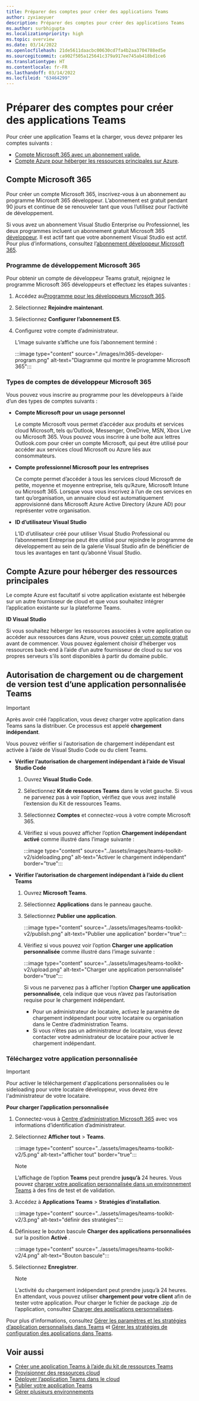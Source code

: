 ```yaml
---
title: Préparer des comptes pour créer des applications Teams
author: zyxiaoyuer
description: Préparer des comptes pour créer des applications Teams
ms.author: surbhigupta
ms.localizationpriority: high
ms.topic: overview
ms.date: 03/14/2022
ms.openlocfilehash: 21de5611daacbc00630cd7fa4b2aa3704788ed5e
ms.sourcegitcommit: ca902f505a125641c379a917ee745ab418bd1ce6
ms.translationtype: HT
ms.contentlocale: fr-FR
ms.lasthandoff: 03/14/2022
ms.locfileid: "63464299"
---
```

# <a name="prepare-accounts-to-build-teams-apps"></a>Préparer des comptes pour créer des applications Teams

Pour créer une application Teams et la charger, vous devez préparer les comptes suivants :

* [Compte Microsoft 365 avec un abonnement valide.](accounts.md#microsoft-365-account)
* [Compte Azure pour héberger les ressources principales sur Azure](accounts.md#azure-account-to-host-backend-resources).

## <a name="microsoft-365-account"></a>Compte Microsoft 365

Pour créer un compte Microsoft 365, inscrivez-vous à un abonnement au programme Microsoft 365 développeur. L’abonnement est gratuit pendant 90 jours et continue de se renouveler tant que vous l’utilisez pour l’activité de développement.

Si vous avez un abonnement Visual Studio Enterprise ou Professionnel, les deux programmes incluent un abonnement gratuit Microsoft 365 [développeur](https://aka.ms/MyVisualStudioBenefits). Il est actif tant que votre abonnement Visual Studio est actif. Pour plus d’informations, consultez l’[abonnement développeur Microsoft 365](https://developer.microsoft.com/microsoft-365/dev-program).

### <a name="microsoft-365-developer-program"></a>Programme de développement Microsoft 365

Pour obtenir un compte de développeur Teams gratuit, rejoignez le programme Microsoft 365 développeurs et effectuez les étapes suivantes :

1. Accédez au[Programme pour les développeurs Microsoft 365](https://developer.microsoft.com/microsoft-365/dev-program).
2. Sélectionnez **Rejoindre maintenant**.
3. Sélectionnez **Configurer l’abonnement E5**.
4. Configurez votre compte d’administrateur.

   L’image suivante s’affiche une fois l’abonnement terminé :

    :::image type="content" source="./images/m365-developer-program.png" alt-text="Diagramme qui montre le programme Microsoft 365":::

### <a name="microsoft-365-developer-account-types"></a>Types de comptes de développeur Microsoft 365

Vous pouvez vous inscrire au programme pour les développeurs à l’aide d’un des types de comptes suivants :

- **Compte Microsoft pour un usage personnel**

    Le compte Microsoft vous permet d’accéder aux produits et services cloud Microsoft, tels qu’Outlook, Messenger, OneDrive, MSN, Xbox Live ou Microsoft 365. Vous pouvez vous inscrire à une boîte aux lettres Outlook.com pour créer un compte Microsoft, qui peut être utilisé pour accéder aux services cloud Microsoft ou Azure liés aux consommateurs.

- **Compte professionnel Microsoft pour les entreprises**

     Ce compte permet d’accéder à tous les services cloud Microsoft de petite, moyenne et moyenne entreprise, tels qu’Azure, Microsoft Intune ou Microsoft 365. Lorsque vous vous inscrivez à l’un de ces services en tant qu’organisation, un annuaire cloud est automatiquement approvisionné dans Microsoft Azure Active Directory (Azure AD) pour représenter votre organisation.

- **ID d’utilisateur Visual Studio**

    L’ID d’utilisateur créé pour utiliser Visual Studio Professional ou l’abonnement Entreprise peut être utilisé pour rejoindre le programme de développement au sein de la galerie Visual Studio afin de bénéficier de tous les avantages en tant qu’abonné Visual Studio.

## <a name="azure-account-to-host-backend-resources"></a>Compte Azure pour héberger des ressources principales

Le compte Azure est facultatif si votre application existante est hébergée sur un autre fournisseur de cloud et que vous souhaitez intégrer l’application existante sur la plateforme Teams.

**ID Visual Studio**

Si vous souhaitez héberger les ressources associées à votre application ou accéder aux ressources dans Azure, vous pouvez [créer un compte gratuit](https://azure.microsoft.com/free/) avant de commencer. Vous pouvez également choisir d’héberger vos ressources back-end à l’aide d’un autre fournisseur de cloud ou sur vos propres serveurs s’ils sont disponibles à partir du domaine public.

## <a name="teams-custom-app-upload-or-sideload-permission"></a>Autorisation de chargement ou de chargement de version test d’une application personnalisée Teams

> [!IMPORTANT]
> Après avoir créé l’application, vous devez charger votre application dans Teams sans la distribuer. Ce processus est appelé **chargement indépendant**.

   Vous pouvez vérifier si l’autorisation de chargement indépendant est activée à l’aide de Visual Studio Code ou du client Teams.

* **Vérifier l’autorisation de chargement indépendant à l’aide de Visual Studio Code**

    1. Ouvrez **Visual Studio Code**.
    1. Sélectionnez **Kit de ressources Teams** dans le volet gauche. Si vous ne parvenez pas à voir l’option, vérifiez que vous avez installé l’extension du Kit de ressources Teams.
    1. Sélectionnez **Comptes** et connectez-vous à votre compte Microsoft 365.
    1. Vérifiez si vous pouvez afficher l’option **Chargement indépendant activé** comme illustré dans l’image suivante :

       :::image type="content" source="../assets/images/teams-toolkit-v2/sideloading.png" alt-text="Activer le chargement indépendant" border="true":::

* **Vérifier l’autorisation de chargement indépendant à l’aide du client Teams**

    1. Ouvrez **Microsoft Teams**.
    2. Sélectionnez **Applications** dans le panneau gauche.
    3. Sélectionnez **Publier une application**.

       :::image type="content" source="../assets/images/teams-toolkit-v2/publish.png" alt-text="Publier une application" border="true":::

    4. Vérifiez si vous pouvez voir l’option **Charger une application personnalisée** comme illustré dans l’image suivante :

       :::image type="content" source="../assets/images/teams-toolkit-v2/upload.png" alt-text="Charger une application personnalisée" border="true":::

        Si vous ne parvenez pas à afficher l’option **Charger une application personnalisée**, cela indique que vous n’avez pas l’autorisation requise pour le chargement indépendant.
        * Pour un administrateur de locataire, activez le paramètre de chargement indépendant pour votre locataire ou organisation dans le Centre d’administration Teams.
        * Si vous n’êtes pas un administrateur de locataire, vous devez contacter votre administrateur de locataire pour activer le chargement indépendant.

### <a name="upload-your-custom-app"></a>Téléchargez votre application personnalisée

> [!IMPORTANT]
> Pour activer le téléchargement d'applications personnalisées ou le sideloading pour votre locataire développeur, vous devez être l'administrateur de votre locataire.

**Pour charger l’application personnalisée**

1. Connectez-vous à [Centre d’administration Microsoft 365](https://admin.microsoft.com/Adminportal/Home?source=applauncher#/homepage#/) avec vos informations d’identification d’administrateur.

2. Sélectionnez **Afficher tout** > **Teams**.

    :::image type="content" source="../assets/images/teams-toolkit-v2/5.png" alt-text="afficher tout" border="true":::

   > [!Note]
   > L’affichage de l’option **Teams** peut prendre **jusqu’à** 24 heures. Vous pouvez [charger votre application personnalisée dans un environnement Teams](/microsoftteams/upload-custom-apps) à des fins de test et de validation.

3. Accédez à **Applications Teams** > **Stratégies d’installation**.

   :::image type="content" source="../assets/images/teams-toolkit-v2/3.png" alt-text="définir des stratégies":::

4. Définissez le bouton bascule **Charger des applications personnalisées** sur la position **Activé** .

   :::image type="content" source="../assets/images/teams-toolkit-v2/4.png" alt-text="Bouton bascule":::

5. Sélectionnez **Enregistrer**.

   > [!Note]
   > L’activité du chargement indépendant peut prendre jusqu’à 24 heures. En attendant, vous pouvez utiliser **chargement pour votre client** afin de tester votre application. Pour charger le fichier de package .zip de l’application, consultez [Charger des applications personnalisées](/microsoftteams/teams-app-setup-policies).

Pour plus d’informations, consultez [Gérer les paramètres et les stratégies d’application personnalisés dans Teams](/microsoftteams/teams-custom-app-policies-and-settings) et [Gérer les stratégies de configuration des applications dans Teams](/microsoftteams/teams-app-setup-policies).

## <a name="see-also"></a>Voir aussi

* [Créer une application Teams à l’aide du kit de ressources Teams](create-new-project.md)
* [Provisionner des ressources cloud](provision.md)
* [Déployer l’application Teams dans le cloud](deploy.md)
* [Publier votre application Teams](TeamsFx-collaboration.md)
* [Gérer plusieurs environnements](TeamsFx-multi-env.md)